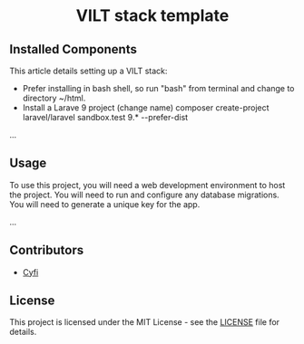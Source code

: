 <h1 align="center">VILT stack template</h1>

[//]: # (<p align="center">)

[//]: # (    <!--- Badges --->)

[//]: # (    <a href="https://github.com/cyficode/your-project-name/blob/main/LICENSE"><img src="https://img.shields.io/github/license/cyficode/your-project-name" alt="License"></a>)

[//]: # (    <a href="https://github.com/laravel/framework/actions"><img src="https://github.com/laravel/framework/workflows/tests/badge.svg" alt="Build Status"></a>)

[//]: # (    <a href="https://packagist.org/packages/laravel/framework"><img src="https://img.shields.io/packagist/dt/laravel/framework" alt="Total Downloads"></a>)

[//]: # (    <a href="https://packagist.org/packages/laravel/framework"><img src="https://img.shields.io/packagist/v/laravel/framework" alt="Latest Stable Version"></a>)

[//]: # (</p>)

## Installed Components

This article details setting up a VILT stack:

- Prefer installing in bash shell, so run "bash" from terminal and change to directory ~/html.
- Install a Larave 9 project (change name)
  composer create-project laravel/laravel sandbox.test 9.* --prefer-dist

...

## Usage

To use this project, you will need a web development environment to host the project. You will need to run and configure any database migrations. You will need to generate a unique key for the app.

...

## Contributors

- [Cyfi](https://github.com/cyficode)

## License

This project is licensed under the MIT License - see the [LICENSE](https://github.com/cyficode/your-project-name/blob/main/LICENSE) file for details.
